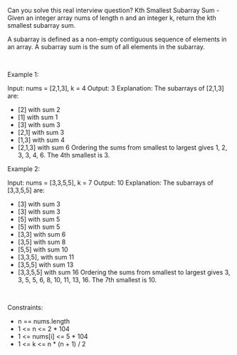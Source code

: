 Can you solve this real interview question? Kth Smallest Subarray Sum - Given an integer array nums of length n and an integer k, return the kth smallest subarray sum.

A subarray is defined as a non-empty contiguous sequence of elements in an array. A subarray sum is the sum of all elements in the subarray.

 

Example 1:


Input: nums = [2,1,3], k = 4
Output: 3
Explanation: The subarrays of [2,1,3] are:
- [2] with sum 2
- [1] with sum 1
- [3] with sum 3
- [2,1] with sum 3
- [1,3] with sum 4
- [2,1,3] with sum 6 
Ordering the sums from smallest to largest gives 1, 2, 3, 3, 4, 6. The 4th smallest is 3.


Example 2:


Input: nums = [3,3,5,5], k = 7
Output: 10
Explanation: The subarrays of [3,3,5,5] are:
- [3] with sum 3
- [3] with sum 3
- [5] with sum 5
- [5] with sum 5
- [3,3] with sum 6
- [3,5] with sum 8
- [5,5] with sum 10
- [3,3,5], with sum 11
- [3,5,5] with sum 13
- [3,3,5,5] with sum 16
Ordering the sums from smallest to largest gives 3, 3, 5, 5, 6, 8, 10, 11, 13, 16. The 7th smallest is 10.


 

Constraints:

 * n == nums.length
 * 1 <= n <= 2 * 104
 * 1 <= nums[i] <= 5 * 104
 * 1 <= k <= n * (n + 1) / 2